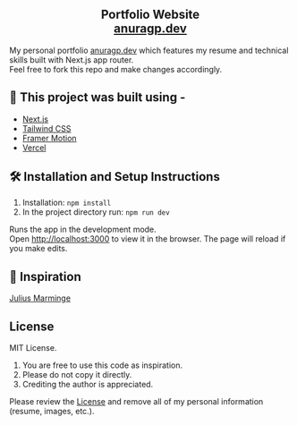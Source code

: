 <h2 align="center">
  Portfolio Website <br/>
  <a href="https://www.anuragp.dev/">anuragp.dev</a>
</h2>

My personal portfolio <a href="https://www.anuragp.dev/">anuragp.dev</a> which features my resume and technical skills built with Next.js app router.<br/>
Feel free to fork this repo and make changes accordingly.

## 🎯 This project was built using -

- [Next.js](https://nextjs.org/)
- [Tailwind CSS](https://tailwindcss.com/)
- [Framer Motion](https://github.com/framer/motion)
- [Vercel](https://vercel.com/)

## 🛠 Installation and Setup Instructions

1. Installation: `npm install`
2. In the project directory run: `npm run dev`

Runs the app in the development mode.\
Open [http://localhost:3000](http://localhost:3000) to view it in the browser.
The page will reload if you make edits.

## 💫 Inspiration

[Julius Marminge](https://github.com/juliusmarminge/jumr.dev)

## License

MIT License.

1. You are free to use this code as inspiration.
2. Please do not copy it directly.
3. Crediting the author is appreciated.

Please review the [License](https://github.com/apicgg/portfolio/blob/main/LICENSE.md) and remove all of my personal information (resume, images, etc.).
